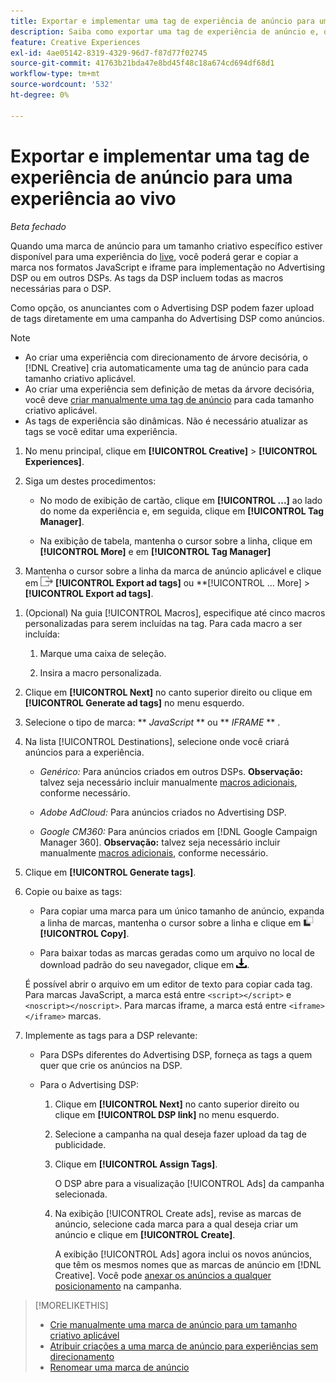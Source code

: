 ```yaml
---
title: Exportar e implementar uma tag de experiência de anúncio para uma experiência ao vivo
description: Saiba como exportar uma tag de experiência de anúncio e, opcionalmente, carregá-la em uma campanha do Advertising DSP.
feature: Creative Experiences
exl-id: 4ae05142-8319-4329-96d7-f87d77f02745
source-git-commit: 41763b21bda47e8bd45f48c18a674cd694df68d1
workflow-type: tm+mt
source-wordcount: '532'
ht-degree: 0%

---
```


# Exportar e implementar uma tag de experiência de anúncio para uma experiência ao vivo

*Beta fechado*

Quando uma marca de anúncio para um tamanho criativo específico estiver disponível para uma experiência do [live](experience-about.md#experience-statuses), você poderá gerar e copiar a marca nos formatos JavaScript e iframe para implementação no Advertising DSP ou em outros DSPs. As tags da DSP incluem todas as macros necessárias para o DSP.

Como opção, os anunciantes com o Advertising DSP podem fazer upload de tags diretamente em uma campanha do Advertising DSP como anúncios.

>[!NOTE]
>
>* Ao criar uma experiência com direcionamento de árvore decisória, o [!DNL Creative] cria automaticamente uma tag de anúncio para cada tamanho criativo aplicável.
>* Ao criar uma experiência sem definição de metas da árvore decisória, você deve [criar manualmente uma tag de anúncio](experience-tag-create-manually.md) para cada tamanho criativo aplicável.
>* As tags de experiência são dinâmicas. Não é necessário atualizar as tags se você editar uma experiência.

1. No menu principal, clique em **[!UICONTROL Creative]** > **[!UICONTROL Experiences]**.

1. Siga um destes procedimentos:<!-- I see multiselect, but it's not actually working for me as of 2/3 so I don't know how exporting multiple tags works.-->

   * No modo de exibição de cartão, clique em **[!UICONTROL ...]** ao lado do nome da experiência e, em seguida, clique em **[!UICONTROL Tag Manager]**.

   * Na exibição de tabela, mantenha o cursor sobre a linha, clique em **[!UICONTROL More]** e em **[!UICONTROL Tag Manager]**

1. Mantenha o cursor sobre a linha da marca de anúncio aplicável e clique em ![Exportar marcas de anúncio](/help/creative/assets/export.png "Exportar marcas de anúncio") **[!UICONTROL Export ad tags]** ou **[!UICONTROL ... More] > **[!UICONTROL Export ad tags]**.

<!-- Tag Manager has only a list view, but no card view, as of 2/2. -->

1. (Opcional) Na guia [!UICONTROL Macros], especifique até cinco macros personalizadas para serem incluídas na tag. Para cada macro a ser incluída:

   1. Marque uma caixa de seleção.<!-- Explain more -->

   1. Insira a macro personalizada.<!-- Explain more -->

1. Clique em **[!UICONTROL Next]** no canto superior direito ou clique em **[!UICONTROL Generate ad tags]** no menu esquerdo.

1. Selecione o tipo de marca: ** *JavaScript<!-- sic -->* ** ou ** *IFRAME* ** <!-- sic -->.

1. Na lista [!UICONTROL Destinations], selecione onde você criará anúncios para a experiência.

   * *Genérico:* Para anúncios criados em outros DSPs. **Observação:** talvez seja necessário incluir manualmente [macros adicionais](/help/creative/creative-macros.md), conforme necessário.

   * *Adobe AdCloud:* Para anúncios criados no Advertising DSP.

   * *Google CM360:* Para anúncios criados em [!DNL Google Campaign Manager 360]. **Observação:** talvez seja necessário incluir manualmente [macros adicionais](/help/creative/creative-macros.md), conforme necessário.

1. Clique em **[!UICONTROL Generate tags]**.

1. Copie ou baixe as tags:

   * Para copiar uma marca para um único tamanho de anúncio, expanda a linha de marcas, mantenha o cursor sobre a linha e clique em ![Copiar](/help/creative/assets/copy.png "Copiar") **[!UICONTROL Copy]**.<!-- why diff than "Copy to clipboard icon used to copy macros for creatives? -->

   * Para baixar todas as marcas geradas como um arquivo no local de download padrão do seu navegador, clique em ![Baixar marcas](/help/creative/assets/download.png "Baixar marcas").

   É possível abrir o arquivo em um editor de texto para copiar cada tag. Para marcas JavaScript, a marca está entre `<script></script>` e `<noscript></noscript>`. Para marcas iframe, a marca está entre `<iframe></iframe>` marcas.

1. Implemente as tags para a DSP relevante:

   * Para DSPs diferentes do Advertising DSP, forneça as tags a quem quer que crie os anúncios na DSP.

   * Para o Advertising DSP:

      1. Clique em **[!UICONTROL Next]** no canto superior direito ou clique em **[!UICONTROL DSP link]** no menu esquerdo.

      1. Selecione a campanha na qual deseja fazer upload da tag de publicidade.

      1. Clique em **[!UICONTROL Assign Tags]**.

         O DSP abre para a visualização [!UICONTROL Ads] da campanha selecionada.

      1. Na exibição [!UICONTROL Create ads], revise as marcas de anúncio, selecione cada marca para a qual deseja criar um anúncio e clique em **[!UICONTROL Create]**.

         A exibição [!UICONTROL Ads] agora inclui os novos anúncios, que têm os mesmos nomes que as marcas de anúncio em [!DNL Creative]. Você pode [anexar os anúncios a qualquer posicionamento](/help/dsp/campaign-management/ads/ad-attach-to-placement.md) na campanha.

<!-- no way to get back to the Creative Tag Manager -- you have to click back through the main menu -->

<!-- Add this info, with descriptions:

## Ad tag formats

### JavaScript

### Iframe

-->

>[!MORELIKETHIS]
>
>* [Crie manualmente uma marca de anúncio para um tamanho criativo aplicável](experience-tag-create-manually.md)
>* [Atribuir criações a uma marca de anúncio para experiências sem direcionamento](experience-tag-assign-creatives.md)
>* [Renomear uma marca de anúncio](experience-tag-rename.md)
